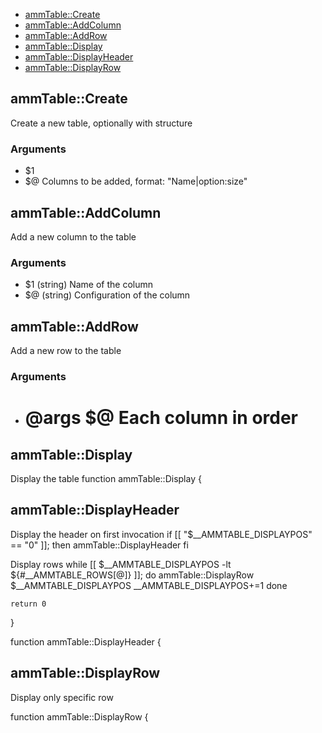 
* [ammTable::Create](#ammTableCreate)
* [ammTable::AddColumn](#ammTableAddColumn)
* [ammTable::AddRow](#ammTableAddRow)
* [ammTable::Display](#ammTableDisplay)
* [ammTable::DisplayHeader](#ammTableDisplayHeader)
* [ammTable::DisplayRow](#ammTableDisplayRow)


## ammTable::Create

 Create a new table, optionally with structure
### Arguments

* $1 
* $@  Columns to be added, format: "Name|option:size"

## ammTable::AddColumn

 Add a new column to the table
### Arguments

* $1  (string) Name of the column
* $@  (string) Configuration of the column

## ammTable::AddRow

 Add a new row to the table
### Arguments

* # @args $@  Each column in order

## ammTable::Display

 Display the table
function ammTable::Display {
## ammTable::DisplayHeader


Display the header on first invocation
	if [[ "$__AMMTABLE_DISPLAYPOS" == "0" ]]; then
		ammTable::DisplayHeader
	fi

Display rows
	while [[ $__AMMTABLE_DISPLAYPOS -lt ${#__AMMTABLE_ROWS[@]} ]]; do
		ammTable::DisplayRow $__AMMTABLE_DISPLAYPOS
		__AMMTABLE_DISPLAYPOS+=1
	done


	return 0
}


function ammTable::DisplayHeader {
## ammTable::DisplayRow

 Display only specific row

function ammTable::DisplayRow {
